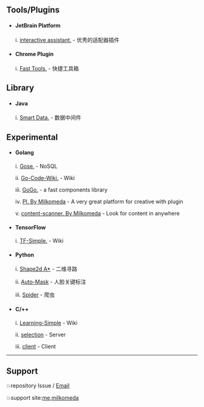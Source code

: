 ## Tools/Plugins

- #### JetBrain Platform
    i.  [interactive assistant.](https://github.com/lauvinson/interactive-assistant) - 优秀的适配器插件


- #### Chrome Plugin
    i.  [Fast Tools.](https://github.com/milkomeda-org/anybase) - 快捷工具箱


## Library
- #### Java
    i. [Smart Data.](https://github.com/lauvinson/smart-data.git) - 数据中间件

## Experimental
- #### Golang
    i. [Gose.](https://github.com/lauvinson/gose) - NoSQL

    ii. [Go-Code-Wiki.](https://github.com/lauvinson/go-simple-learning) - Wiki
    
    iii. [GoGo.](https://github.com/lauvinson/gogo) - a fast components library
    
    iv. [PI. By Milkomeda](https://github.com/milkomeda-org/PI) - A very great platform for creative with plugin
    
    v. [content-scanner. By Milkomeda](https://github.com/milkomeda-org/content-scanner) - Look for content in anywhere
- #### TensorFlow
    i. [TF-Simple.](https://github.com/lauvinson/tf-model) - Wiki
- #### Python
    i. [Shape2d A*](https://github.com/lauvinson/hacker-2019-guitar) - 二维寻路

    ii. [Auto-Mask](https://github.com/lauvinson/auto-mask) - 人脸关键标注
    
    iii. [Spider](https://github.com/lauvinson/myspider) - 爬虫
- #### C/++
    i. [Learning-Simple](https://github.com/lauvinson/c-learn) - Wiki
    
    ii. [selection](https://github.com/lauvinson/selection) - Server
    
    iii. [client](https://github.com/lauvinson/client) - Client

---
## Support
:boom:repository Issue / [Email](mailto:wincentlauvinson@gmail.com)

:boom:support site:[me](https://www.lauvinson.com),[milkomeda](https://www.milkomeda.org)
